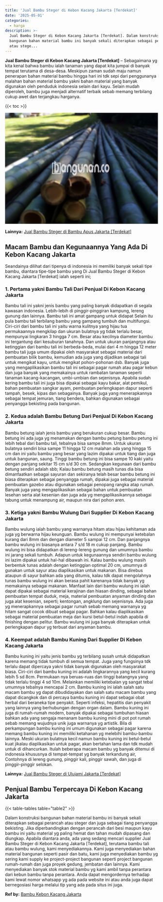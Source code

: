 ```yaml
---
title: 'Jual Bambu Steger di Kebon Kacang Jakarta [Terdekat]'
date: '2025-05-01'
categories:
  - harga
description: >-
  Jual Bambu Steger di Kebon Kacang Jakarta [Terdekat]. Dalam konstruksi
  bangunan bahan material bambu ini banyak sekali diterapkan sebagai perancah
  atau stege...
---
```


**Jual Bambu Steger di Kebon Kacang Jakarta \[Terdekat\]** – Sebagaimana yg kita kenal bahwa bambu ialah tanaman yang dapat kita jumpai di banyak tempat terutama di desa-desa. Meskipun zaman sudah maju namun penerapan bahan material bambu hingga hari ini tdk sepi dari penggunanya malahan bahan material bambu yakni bahan material yang banyak digunakan oleh penduduk indonesia selain dari kayu. Selain mudah diperoleh, bambu juga menjadi alternatif terbaik sebab memang terbilang cukup awet dan terjangkau harganya.

{{< toc >}}

![Jual Bambu Steger di Kebon Kacang Jakarta [Terdekat]](/images/jual-bambu-tali-10.png)

**Lainnya:** [Jual Bambu Steger di Bambu Apus Jakarta \[Terdekat\]](https://bambu.bangunan.co/jual-bambu-steger-di-bambu-apus-jakarta-terdekat/)

## Macam Bambu dan Kegunaannya Yang Ada Di Kebon Kacang Jakarta

Seandainya dilihat dari tipenya di indonesia ini memiliki banyak sekali tipe bambu, diantara tipe-tipe bambu yang Di Jual Bambu Steger di Kebon Kacang Jakarta \[Terdekat\] ialah seperti ini;

### 1\. Pertama yakni Bambu Tali Dari Penjual Di Kebon Kacang Jakarta

Bambu tali ini yakni jenis bambu yang paling banyak didapatkan di segala kawasan indonesia. Lebih-lebih di pinggir-pinggiran kampung, lereng gunung dan lainnya. Bambu tali ini amat gampang untuk didapat Selain itu pula bambu tali terbilang bambu yang gampang tumbuh dan multifungsi. Ciri-ciri dari bambu tali ini yaitu warna kulitnya yang hijau tua permukaannya mengkilap dan ukuran bulatnya yg tidak terlalu besar, mempunyai lingkaran 3 hingga 7 cm. Besar atau kecilnya diameter bambu ini tergantung dari kesuburan tanahnya. Dan untuk ukuran panjangnya atau ketinggian dari bambu tali ini berbeda-beda, mulai dari 4 m hingga 12 meter bambu tali juga umum dipakai oleh masyarakat sebagai material dari pembuatan bilik bambu, kemudian ada juga yang dijadikan sebagai tali untuk mengikat kayu, untuk mengikat pohon-pohonan dsb. Banyak juga yang mengaplikasikan bambu tali ini sebagai pagar rumah atau pagar kebun dan juga banyak yang memakainya untuk rambatan tanaman seperti tanaman kacang-kacangan, umbi-umbian dan sejenisnya. Apabila sudah kering bambu tali ini juga bisa dipakai sebagai kayu bakar, alat pemikul, bahan pembuatan sangkar ayam, pembuatan perlengkapan dapur seperti tampah, besek, kipas dan sebagainya. Banyak juga yang menerapkannya sebagai tempat jemuran, tiang bendera, bahkan digunakan sebagai penyangga bekisting pada bangunan.

### 2\. Kedua adalah Bambu Betung Dari Penjual Di Kebon Kacang Jakarta

Bambu betung ialah jenis bambu yang berukuran cukup besar. Bambu betung ini ada juga yg menamakan dengan bambu petung bambu petung ini lebih tebal dari bambu tali, tebalnya bisa sampe 8mm. Untuk ukuran bulatnya sendiri bisa sampe 11 hingga 12 cm malahan ada yang hingga 15 cm dan ini yaitu bambu yang besar yang lazim dipakai untuk tiang dan juga untuk bangunan, saung. Tinggi bambu betung ini bisa sampe 10 kaki yaitu dengan panjang sekitar 15 cm s/d 30 cm. Sedangkan kegunaan dari bambu betung sendiri adalah sbb; Kalau bambu betung masih tunas dia bisa dimanfaatkan sebagai sayuran dan sekiranya telah besar bambu betung ini biasa diterapkan sebagai penyangga rumah, dipakai juga sebagai material pembuatan gazebo atau digunakan sebagai penopang rangka atap rumah. Banyak juga yang mengaplikasikan sebagai bahan untuk pembuatan lesehan serta alat kesenian dan juga ada yg mengaplikasikannya sebagai tabung untuk menampung air, maupun nira dari pohon aren.

### 3\. Ketiga yakni Bambu Wulung Dari Supplier Di Kebon Kacang Jakarta

Bambu wulung ialah bambu yang warnanya hitam atau hijau kehitaman ada juga yg berwarna hijau keunguan. Bambu wulung ini mempunyai ketebalan kurang dari 8mm dan dengan diameter 5 sampai 12 cm. Dan panjangnya bambu wulung ini biasanya antara 7 s/d 18 m cukup panjang. Bambu wulung ini bisa didapatkan di lereng-lereng gunung dan umumnya bambu ini jarang sekali tumbuh. Adapun untuk kegunaannya sendiri bambu wulung ini lazim dipakai untuk hal-hal dibawah ini. Kalau bambu wulung masih berbentuk tunas adalah dengan ketinggian optimal 20 cm, umumnya di gunakan untuk sayur atau diaplikasikan untuk makanan. Bisa direbus ataupun di sayur bahkan ada yang ditumis, kalau tdk dapat mengolahnya tunas bambu wulung ini akan berasa pahit karenanya tidak banyak yg memakainya sebagai makanan. Manfaat lain dari bambu wulung ini ialah dapat dipakai sebagai material kerajinan dan hiasan dinding, sebagai bahan pembuatan tempat duduk, meja, material pembuatan anyaman dinding dan juga alat kesenian, seperti; kentongan, angklung dan sejenisnya. Ada juga yg menerapkannya sebagai pagar rumah sebab memang warnanya yg hitam sangat cocok dibuat sebagai pagar. Bahkan kalau diaplikasikan sebagai material pembuatan meja dan kursi betul-betul indah apabila di finishing dengan pelitur. Bambu wulung ini juga banyak diterapkan untuk perlengkapan dapur yg terbuat dari anyaman bambu.

### 4\. Keempat adalah Bambu Kuning Dari Supplier Di Kebon Kacang Jakarta

Bambu kuning ini yaitu jenis bambu yg terbilang susah untuk didapatkan karena memang tidak tumbuh di semua tempat. Juga yang fungsinya tdk terlalu dapat dipercaya yakni tidak banyak digunakan oleh masyarakat biasa. Ciri-ciri dari bambu kuning ini adalah lingkarannya yang kecil kurang lebih 5 sd 8cm. Permukaan nya beruas-ruas dan tinggi batangnya yang tidak terlalu tinggi 4 sd 10m. Melainkan memiliki ketebalan yg sangat tebal umumnya tebalnya mencapai 2 cm. Bambu kuning ini ialah salah satu macam bambu yg dapat dibudidayakan dan salah satu macam bambu yang dapat dicangkok dan di percaya bambu kuning ini dapat sebagai obat herbal dari beraneka tipe penyakit. Seperti infeksi, hepatitis dan penyakit yang lainnya yang berhubungan dengan organ dalam. Bambu kuning ini juga di rumah-rumah modern, banyak dipakai sebagai tumbuhan hiasan bahkan ada yang sengaja menanam bambu kuning mini di pot pot rumah sebab memang wujudnya unik juga warnanya yg artistik. Bila di perkampungan bambu kuning ini umum digunakan sebagai pagar karena memang bambu kuning ini memiliki ketahanan yg melebihi bambu-bambu lainnya. Meski ukuran bulatnya kecil namun bambu kuning ini betul-betul kuat jikalau diaplikasikan untuk pagar, akan bertahan lama dan tdk mudah untuk di dihancurkan. Itulah beberapa macam bambu yg banyak ditemui di indonesia khususnya di tempat-tempat yg banyak terkandung air, Contohnya di lereng gunung, pinggir kali, pinggir sawah, dan juga di pinggir-pinggir selokan.

**Lainnya:** [Jual Bambu Steger di Ulujami Jakarta \[Terdekat\]](https://bambu.bangunan.co/jual-bambu-steger-di-ulujami-jakarta-terdekat/)

## Penjual Bambu Terpercaya Di Kebon Kacang Jakarta

{{< table-tables table="table2" >}}

Dalam konstruksi bangunan bahan material bambu ini banyak sekali diterapkan sebagai perancah atau steger dan juga sebagai tiang penyangga bekisting. Jika diperbandingkan dengan perancah dari besi maupun kayu bambu ini yaitu material yg paling hemat dan tahan mudah dipasang dan diungkap. Apabila diantara anda, ada yang sedang mencari supplier Jual Bambu Steger di Kebon Kacang Jakarta \[Terdekat\], terutama bambu tali atau bambu wulung, kami menyediakannya. Kami juga menyediakan bahan material bangunan seperti pasir dan batu, kami juga menyediakan bambu yg sering kami supply ke project-project bangunan seperti project bangunan rumah-rumah dan juga proyek gedung, jembatan dan lainnya. Kami menyediakan banyak stok material bambu yg kami ambil tanpa perantara dari kebun bambu tanpa perantara. Anda dapat mengordernya terhadap kami lewat nomor whatsapp yg ada pada website ini atau anda juga dapat bernegosiasi harga melalui tlp yang ada pada situs ini juga.

**Ref by:** [Bambu Kebon Kacang Jakarta](https://id.wikipedia.org/wiki/Bambu)
